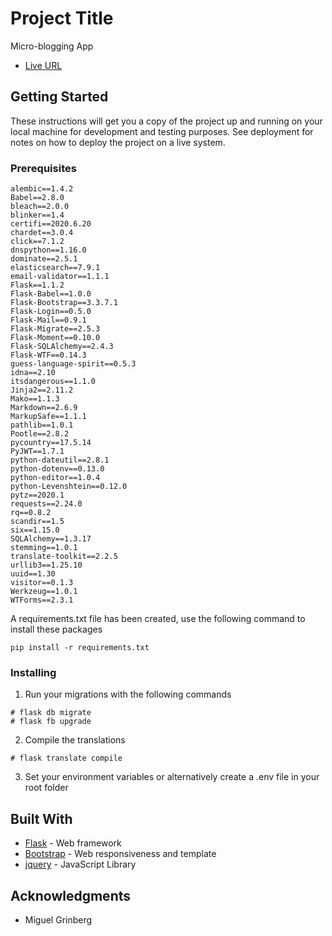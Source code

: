 # Project Title

Micro-blogging App

* [Live URL](https://git.heroku.com/sheltered-mountain-75517.herokuapp.com/)

## Getting Started

These instructions will get you a copy of the project up and running on your local machine for development and testing purposes. See deployment for notes on how to deploy the project on a live system.

### Prerequisites

```
alembic==1.4.2
Babel==2.8.0
bleach==2.0.0
blinker==1.4
certifi==2020.6.20
chardet==3.0.4
click==7.1.2
dnspython==1.16.0
dominate==2.5.1
elasticsearch==7.9.1
email-validator==1.1.1
Flask==1.1.2
Flask-Babel==1.0.0
Flask-Bootstrap==3.3.7.1
Flask-Login==0.5.0
Flask-Mail==0.9.1
Flask-Migrate==2.5.3
Flask-Moment==0.10.0
Flask-SQLAlchemy==2.4.3
Flask-WTF==0.14.3
guess-language-spirit==0.5.3
idna==2.10
itsdangerous==1.1.0
Jinja2==2.11.2
Mako==1.1.3
Markdown==2.6.9
MarkupSafe==1.1.1
pathlib==1.0.1
Pootle==2.8.2
pycountry==17.5.14
PyJWT==1.7.1
python-dateutil==2.8.1
python-dotenv==0.13.0
python-editor==1.0.4
python-Levenshtein==0.12.0
pytz==2020.1
requests==2.24.0
rq==0.8.2
scandir==1.5
six==1.15.0
SQLAlchemy==1.3.17
stemming==1.0.1
translate-toolkit==2.2.5
urllib3==1.25.10
uuid==1.30
visitor==0.1.3
Werkzeug==1.0.1
WTForms==2.3.1
```

A requirements.txt file has been created, use the following command to install these packages
```
pip install -r requirements.txt
```

### Installing

1. Run your migrations with the following commands

```
# flask db migrate
# flask fb upgrade
```

2. Compile the translations
```
# flask translate compile
```

3. Set your environment variables or alternatively create a .env file in your root folder

## Built With

* [Flask](https://flask.palletsprojects.com/en/1.1.x/) - Web framework
* [Bootstrap](https://getbootstrap.com/docs/4.0/getting-started/introduction/) - Web responsiveness and template
* [jquery](https://api.jquery.com/) - JavaScript Library


## Acknowledgments

* Miguel Grinberg

